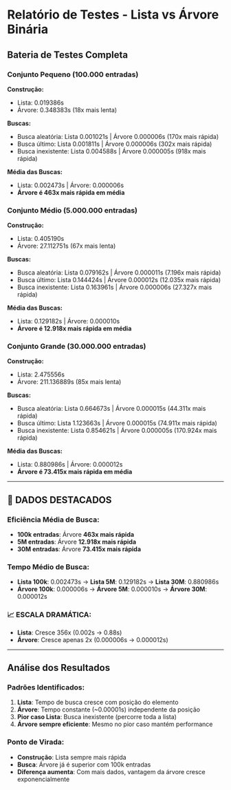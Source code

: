# Relatório de Testes - Lista vs Árvore Binária

## Bateria de Testes Completa

### Conjunto Pequeno (100.000 entradas)
**Construção:**
- Lista: 0.019386s
- Árvore: 0.348383s (18x mais lenta)

**Buscas:**
- Busca aleatória: Lista 0.001021s | Árvore 0.000006s (170x mais rápida)
- Busca último: Lista 0.001811s | Árvore 0.000006s (302x mais rápida)
- Busca inexistente: Lista 0.004588s | Árvore 0.000005s (918x mais rápida)

**Média das Buscas:**
- Lista: 0.002473s | Árvore: 0.000006s
- **Árvore é 463x mais rápida em média**

### Conjunto Médio (5.000.000 entradas)
**Construção:**
- Lista: 0.405190s
- Árvore: 27.112751s (67x mais lenta)

**Buscas:**
- Busca aleatória: Lista 0.079162s | Árvore 0.000011s (7.196x mais rápida)
- Busca último: Lista 0.144424s | Árvore 0.000012s (12.035x mais rápida)
- Busca inexistente: Lista 0.163961s | Árvore 0.000006s (27.327x mais rápida)

**Média das Buscas:**
- Lista: 0.129182s | Árvore: 0.000010s
- **Árvore é 12.918x mais rápida em média**

### Conjunto Grande (30.000.000 entradas)
**Construção:**
- Lista: 2.475556s
- Árvore: 211.136889s (85x mais lenta)

**Buscas:**
- Busca aleatória: Lista 0.664673s | Árvore 0.000015s (44.311x mais rápida)
- Busca último: Lista 1.123663s | Árvore 0.000015s (74.911x mais rápida)
- Busca inexistente: Lista 0.854621s | Árvore 0.000005s (170.924x mais rápida)

**Média das Buscas:**
- Lista: 0.880986s | Árvore: 0.000012s
- **Árvore é 73.415x mais rápida em média**

---

## 🎯 DADOS DESTACADOS

### Eficiência Média de Busca:
- **100k entradas**: Árvore **463x mais rápida**
- **5M entradas**: Árvore **12.918x mais rápida**
- **30M entradas**: Árvore **73.415x mais rápida**

### Tempo Médio de Busca:
- **Lista 100k**: 0.002473s → **Lista 5M**: 0.129182s → **Lista 30M**: 0.880986s
- **Árvore 100k**: 0.000006s → **Árvore 5M**: 0.000010s → **Árvore 30M**: 0.000012s

### 📈 **ESCALA DRAMÁTICA:**
- **Lista**: Cresce 356x (0.002s → 0.88s)
- **Árvore**: Cresce apenas 2x (0.000006s → 0.000012s)

---

## Análise dos Resultados

### Padrões Identificados:
1. **Lista**: Tempo de busca cresce com posição do elemento
2. **Árvore**: Tempo constante (~0.00001s) independente da posição
3. **Pior caso Lista**: Busca inexistente (percorre toda a lista)
4. **Árvore sempre eficiente**: Mesmo no pior caso mantém performance

### Ponto de Virada:
- **Construção**: Lista sempre mais rápida
- **Busca**: Árvore já é superior com 100k entradas
- **Diferença aumenta**: Com mais dados, vantagem da árvore cresce exponencialmente